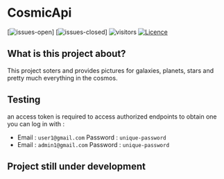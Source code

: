 # CosmicApi
[![issues-open](https://img.shields.io/github/issues/mohammed0xff/CosmicApi)]
[![issues-closed](https://img.shields.io/github/issues-closed/mohammed0xff/CosmicApi)]
![visitors](https://visitor-badge.laobi.icu/badge?page_id=mohammed0xff.cosmicapi)
[![Licence](https://img.shields.io/greasyfork/l/407466)](./LICENSE)


## What is this project about? 
This project soters and provides pictures for galaxies, planets, stars and pretty much everything in the cosmos.


## Testing
an access token is required to access authorized endpoints
to obtain one you can log in with : 
* Email : `user1@gmail.com` Password : `unique-password`
* Email : `admin1@gmail.com` Password : `unique-password`


## Project still under development
